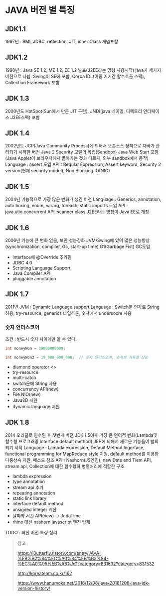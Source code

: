 # JAVA 버전 별 특징



## JDK1.1

1997년 : RMI, JDBC, reflection, JIT, inner Class 개념포함



## JDK1.2

1998년 : Java SE 1.2, ME 1.2, EE 1.2 발표(J2EE라는 명칭 사용시작)
java가 세가지 버전으로 나뉨.
Swing이 SE에 포함, Corba IDL(이종 기기간 함수호출 스팩), Collection Framework 포함



## JDK 1.3

2000년도
HotSpot(Sun에서 만든 JIT 구현), JNDI(java 네이밍, 디렉토리 인터페이스 J2EE스펙) 포함



## JDK 1.4

2002년도
JCP(Java Community Process)에 의해서 오픈소스 정책으로 자바가 관리되기 시작한 버전
Java 2 Security 모델의 확립(Sandbox)
Java Web Start 포함 (Java Applet이 브라우저에서 돌아가는 것과 다르게, 외부 sandbox에서 동작)
Language : assert 도입
API : Reqular Expression, Assert keyword, Security 2 version(현재 security model), Non Blocking IO(NIO)

## JDK 1.5

2004년
기능적으로 가장 많은 변화가 생긴 버전
Language : Generics, annotation, auto boxing, enum, vararg, foreach, static imports 도입
API : java.utio.concurrent APi, scanner class
J2EE라는 명칭이 Java EE로 개칭

## JDK 1.6

2006년
기능에 큰 변화 없음, 보안 성능강화
JVM/Swing에 있어 많은 성능향상(synchronization, compiler, Gc, start-up time)
G1(Garbage Fist) GC도입



- interface에 @Override 추가됨
- JDBC 4.0
- Scripting Language Support
- Java Compiler API
- pluggable annotation



## JDK 1.7

2011년
JVM : Dynamic Language support
Language : Switch문 인자로 String 허용, try-resource, generics 타입추론, 숫자에서 undersocre 사용

### 숫자 언더스코어

조건 : 반드시 숫자 사이에만 올 수 있다.

```java
int moneyWon = 19000000000;

int moneyWon2 = 19_000_000_000;  // 숫자 언더스코어, 숫자의 가독성 상승
```



  - diamond operator <>
  - try-resource
  - multi-catch
  - switch문에 String 사용
  - concurrency API(new)
  - File NIO(new)
  - Java2D 지원
  - dynamic language 지원



## JDK 1.8

2014
오라클로 인수된 후 첫번째 버전
JDK 1.5이후 가장 큰 언어적 변화(Lambda및 함수형 프로그래밍,Interface default method)
JEP에 의해서 새로운 기능들이 발의되기 시작
Language : Lambda expression, Defauit Method Ingerface, functional programming for MapReduce style 지원, default method를 이용한 다중상속 지원, 메소드 참조
API : Nashorn(JS엔진), new Date and Tiem API, stream api, Collection에 대한 함수형화
병렬처리에 적합한 구조



- lambda expression
- type annotation
- stream api 추가
- repeating annotation
- static link library
- interface default method
- unsigned integer 계산
- 날짜와 시간 API(new) -> JodaTime
- rhino 대신 nashorn javascript 엔진 탑재



TODO : 최신 버전 특징 정리





> 참고
>
> https://i3utterfly.tistory.com/entry/JAVA-%EB%B2%84%EC%A0%84%EB%B3%84-%EC%A0%95%EB%A6%AC?category=831532?category=831532
>
> http://koreateam.co.kr/162
>
> https://www.hanumoka.net/2018/12/08/java-20181208-java-jdk-version-history/